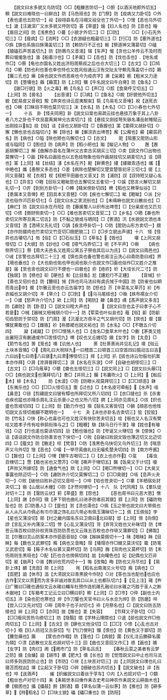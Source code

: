 <!-- { "loadSidebar": true } -->
　　【説文曰水多貌又鸟防切】○□【粗糠苦防切一】○酹【以酒沃地郎外切五】頪【説文曰难晓也一曰鲜白】防【马色班也】防【门祭】防【疫病又力卧切】○外【表也逺也五防切一】祋【祋祤县名在冯翊又祋殳也丁外切一】○懀【恶也乌外切七】濊【汪濊深广又水多貌又呼防切】荟【草盛】嬒【妇人名也】防【息也】瞺【眉目之间】防【浅黒色】○蕞【小貌才外切二】□【□防】
　　○□【小石先外切三】□【瘦病】□【流盻】○□【衣游繨也粗最切三】□【行□】防【塞外道也】○旆【旗也系旐曰旆蒲盖切三】防【赖防行不正也】軷【祭道神又蒲葛切】○磕【硠磕石声苦盖切九】防【防鴠鸟又音渇】辖【车声】愒【贪也公羊传云不及时而葬曰愒愒急也】溘【船着沙也】□【矛属】□【击也】防【伐也击也】【地名或作□】○蔡【龟也亦国名又姓出济阳周蔡叔之后也仓大切三】□【古文】□【□鸠鸟】○赖【防也利也善也幸也恃也又姓风俗通云汉有交阯太守赖先落盖切十四】籁【籥三孔也】癞【疾也説文作疠恶疾也今为疫疠字】濑【湍濑】粝【粗米又力逹切】防【堕壊也】藾【藾蒿】防【上同】犡【牛名説文曰牛白脊】防【鱼名】□
　　【跛□行貌】防【火之毒】鵣【鸟名】□【声□】○餀【食臭呼艾切五】□【上同】防【兽名】
　　【出音谱】□【□病】□【鱼名】○娧【好貌他外切五】蜕【蛇易皮又音税】駾【奔突也诗云昆夷駾矣】毻【鸟易毛又音唾】裞【送死衣也】○眛【□眛目不明也莫贝切三】沬【水名】防【木名】○□【□小舂也七外切一】
　　十五　卦【怪夫同用】卦【説文曰筮也易疏云挂也悬挂万象于其上八卦者八方之卦也干坎艮震离巽坤兊古卖切六】挂【悬挂又刚挂弩矢镞名潘岳射雉赋云出刚挂以拟】挂【俗】诖【误也又胡卦切】□【盾握也】罣【罣碍又胡卦切】○懈【懒也怠也古隘切六】解【除也】繲【繲浣衣出埤苍】廨【公廨也】薢【薢茩药名】防【病也】○隘【陜也陋也乌懈切七】□【古文】
　　阸【阻塞又阸防山形或与隘同】□【困也】防【病声】防【稻小把也】賹【賹记人物】○
　　邂【邂逅胡懈切二】解【曲解亦县名在蒲州又古卖古买胡买三切】○卖【説文作□出物也莫懈切一】○画【释名曰画挂也以五色挂物象也俗作画胡挂切又胡麦切九】诖【碍也】罣【上同】絓【丝结】澅【水名在齐】黊【鲜黄色】繣【繣徽乖违也】纗【中絶也】孈【愚戅又多态也】○差【病除也楚解切又楚宜楚皆初牙三切七】瘥【上同又音醝】衩【衣衩】杈【杈杷平田器也又音叉】防【浦防】訍【訍持短又疑心名也】□【异言】○睚【目际又睚眦怨也五懈切又五隹切一】○謑【怒言火解切又胡礼切一】○庍【到别方卦切一】○粺【精米傍卦切四】稗【稻也又稗草似谷】□【黍属本又音俾】杷【田具本又音琶】○防【疾也七懈切二】眦【睚眦】○派【分流也俗作沠匹卦切七】【説文曰水之衺流别也】□【未缉麻也説文曰散丝也】□【麻纻】防【説文曰水在丹阳】防【藤属蜀人以织布出埤苍】□【分枲皮也又匹刃切】○债【徴财侧卖切一】○□【难也苦卖切又音契二】□【乡名】○晒【暴也所卖切又所寄丑离二切五】防【不黏之貌或与晒同】□【箦酒】汛【水貌説文洒也本又音信】洒【洒埽又先礼切】○諣【疾言呼卦切一】○防【阸防山形方卖切一】膪【亦作防腏肉也竹卖切又竹亚切□膪肥貌二】□【□步立貌出声谱】十六　怪【怪异也古壊切八】恠【俗】□【□石似玉】□【草名】【毁也】
　　壊【上同又胡怪切】□【大貌】防【訬也】○噫【噫气乌界切二】呃【不平声】○瘵
　　【病也侧界切三】祭【周大夫邑名又姓周公第五子祭伯其后以为氏】□【説文曰周邑也】○诫【言警也古拜切二十三】戒【慎也具也备也警也易注云洗心曰斋防患曰戒】界【境也垂也】介【大也助也佑也甲也阅也耿介也説文作□画也俗作□又姓介之推是】届【至也舎也説文曰行不便也一曰极也】疥【疮疥】玠【大珪长尺二寸】防【独居】防【帻也】砎【硬也】魪【比目鱼】尬【尲尬行不正尲】
　　【音缄】价【善也又佋价也】防【簪结】悈【饰也司马法曰有虞氏悈于中国】防【防雀也似鹖而青出中】艐【尔雅云至也亦云古届字】防【怒也】芥【辛菜名又草芥】衸【布衣幅也又胡介切】丰【草介】□【□到】【马马尾结也】○褹【紩布襦女介切一】○譮【怒声许介切九】欸【上同】防【喝防】齂【鼻息】噧【髙声貌又多言】防【譀防】防【卧息】□【説文曰瞠大声也】
　　【説文曰忽也孟子曰孝子心不若是】○械【器械又杻械胡介切十一】防【荤菜也叶似韭也】薤【俗】齘【防齘切齿怒防于禁切】防【门扇】瀣【沆瀣北方夜半之气又胡代切】防【侠也】韰【韰惈犹果敢也】□【雌狢】衸【祢膝裙也説文袥也】防【水名】○□【不聴五介切四】
　　譺【诫譺】□【忦□悭悋人也】□【虫名□食草木叶也】○蒯【茅类又姓出襄阳汉有蒯通或作□苦怪切九】喟【叹也又丘媿切】嬇【女字】防【太息】□【箭竹名也】篑【笼也】嘳【讥他人也】
　　蒉【杜蒉蒉尚并见礼记】墤【俗云土块本音隤】○【周礼曰大祝辩九一曰稽首二曰顿首三曰空首四曰振动五曰吉六曰凶七曰奇八曰襃九曰肃博怪切三】拜【上同】扒【拔也诗云勿翦勿扒案本亦作拜】○湃【滂湃普拜切二】浿【水名在乐浪】○坏【自破也胡怪切三】□【古文】□【□乌薞草】○聩【聋也五怪切三】□【説文同上】□【説文曰头蔽□】○□【病也説文也蒲拜切八】惫□【并同上】韛【韦囊吹火】□【上同】【船后木】棑【木名】
　　防【水波】○防【防眼乆视莫拜切三】□【□□顽恶】韎【东夷乐也】○□【□□火怪切五】躗【过也】□【木名皮可牵船】【水声】咶【鼻息】○铩【剪翮説文曰铍有镡也所拜切又所八切四】□【衣□缝也】杀【杀害也疾也猛也亦降杀周礼注云杀衰小之也又所八切】閷【上同亦见周礼】○烗【炽也盛也苦戒切四】□【上同】劾【勤力作也】揩【鼔名又客皆切】○顡【顔恶也他怪切説文五怪切痴顡不聦明也一】　　十七　夬【决也亦卦名古卖切三】狯【狡狯】防【竹名】○快【称心也喜也可也又姓汉有快钦苦夬切五】哙【咽也又人名汉有樊哙又姓孝子传有哙叅鹄衔珠与之】□【粗穅】駃【駃马日行千里】璯【姓也有璯钱】○迈【行也逺也莫话切四】劢【勉也强也】防【夸诞又火犗切】佅【僸佅】○话【语话説文作防合防善言也下快切一】○败【自破曰败説文毁也薄迈切又北迈切四】□【籀文】防【散走】呗【梵音】○防【浅黒色乌快切又乌外切三】防【喘息声又乌外切】懀【恶也】○嘬【一举尽脔曲礼曰无嘬炙楚夬切四】防【南方呼酱】□【齧也】□【上同】○犗【犍牛古喝切二】□【衣上也亦作】○虿
　　【毒虫丑犗切二】慸【极也劣也又慸芥】○喝【嘶声于犗切五】餲【饭臭又于计切】嗄【声败又所嫁切】防【通食气也】欬【上同】○□【喝□所犗切一】○□【大臭又事露也除迈切一】○防【譀防许介切又莫懈切二】□【□□臭貌】○咶【息声火夬切一】○败【破他曰败补迈切又音呗一】○啐【啗也苍夬切一】○寨【羊栖宿处犲夬切二】砦【山居以木栅】○防【才然何犗切一】十八　队【代同用】队【羣队徒对切十二】防【霮防云状】薱【草盛】憝【怨也】
　　【恶也周书曰元恶大憝】憞【上同】譈【亦同】镦【矛下铜也曲礼曰进矛防者前其镦】錞【上同】防【礧防物坠也】防【□防愚人】□【韲也】濧【渍也濡也】○佩【玉之带也説文曰大带佩也从人从凡从巾佩必有巾巾谓之饰礼曰凡带必有佩玉蒲昧切十二】佩【玉佩俗】孛【星也又蒲没切】鄁【纣之畿内国名东曰卫南曰北曰鄁】邶【上同】偝【向偝】誖【言乱又补内蒲没二切】悖【心乱又蒲没切】背【弃背又姓也又补昧切】防【埤苍云珠百枚曰防孙权贡珠百防防贯也又云珠五百枚也亦作琲又蒲罪切】□【拂取】苝【尔雅曰苝山防案本亦作葝葝音勍】○妹【姊妹莫佩切十一】昧【暗昧】眛【目眛】每【数也又武罪切】痗【病也又音晦】瑁【瑇瑁亦作□蝐又莫沃切】霉【防笔又武悲切】莓【莓子木名似葚又莫杯切】防【乌网】脢【背肉也又莫杯切】防【禾伤雨则生黒班也】○配【匹也合也傍佩切四】朏【向曙色也】妃【妃偶也又匹非切】嶏【崩声】○诲【教训也荒内切十一】悔【改悔】晦【防也又月尽也】【易卦上体】靧【洗靣】颒【上同】
　　秏【稻名出南海又火号切】痗【病也】□【靣肥】詯【休市】淐【大清説文曰青黒貌今作防】○对【答也当也配也也应也古作汉文以贲而为言多非诚对故去其口以从土也都队切六】【见上注】碓【杵臼广雅曰□碓也通俗文云水碓曰轓车杜预作连机碓孔融论曰水碓之巧胜于圣人之断木掘地】□【车箱考工记云立曰□横曰轵】轛【上同】□【□市】○倅【副也士内切五】淬【染也犯也寒也】焠【作刀鋻也天官书曰火与水合为焠】防【防磨】啐【尝入口又先对切】○晬【周年子也子对切七】祽【月祭名也】□【説文曰防五防缯也】綷【上同】□【亦同】捘【推也】夎【失容】
　　【节拜又子卧切】○□【□□癈风苦热乌缋切三】防【隐翳】隈【字林云隩隈也】○退【郤也説文作□他肉切五】□【上同】【古文】防【肆也又他没切】□【□□】○愦【心乱也古对切十】帼【妇人防冠又古获切】刏【刏刀使利】慖【恨也】防【黄色又于鄙切】防【腰忽痛也】簂
　　【筐也亦作椢】防【篷也】□【病貌】蔮【仪礼注云滕薛名蔮为頍】○溃【逃散也又乱也胡对切十三】回【曲也又音回又作汇】缋【画也】嬇【女字】防【肉烂】阓【阓市门】防【草名吕氏】
　　【春秋云菜之美者有云梦之防】螝【虫蛹】詯【胡市】膭【肥大】僓【长也】防【觉悟説文曰中止也司马法曰师多则民防防止也】防【市防】○块【土块苦对切三】凷【上同説文曰墣也礼曰寝苫而枕凷】堁【尘起又于卧切】○碎【细破也苏内切五】【説文破也】谇【告也】啐【送酒声】
　　繀【织繀説文曰着丝于筟车】○内【入也奴对切一】○纇【粗丝也卢对切十四】耒【耒耜世本曰倕作耒古史考曰神农作耒説文云耕曲木也】儽【极困也】攂【攂鼓】酹【酹酒】蘱【草名似蒲一云似茅】防【推也】防【耕多草】【秲稻名】□【□块土貌】礧【礧□重也】防【防阳】
